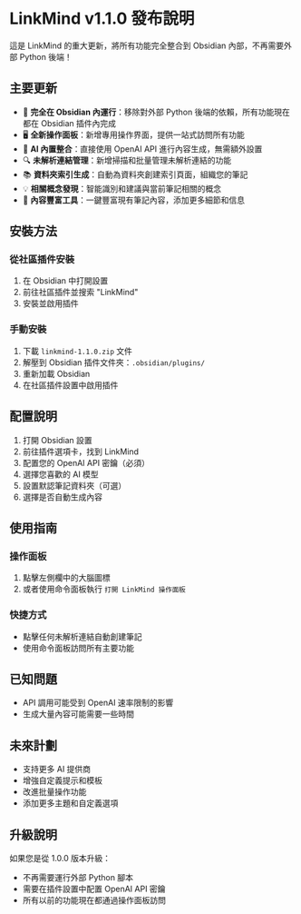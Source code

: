 # LinkMind v1.1.0 發布說明

這是 LinkMind 的重大更新，將所有功能完全整合到 Obsidian 內部，不再需要外部 Python 後端！

## 主要更新

- 🎉 **完全在 Obsidian 內運行**：移除對外部 Python 後端的依賴，所有功能現在都在 Obsidian 插件內完成
- 🖥️ **全新操作面板**：新增專用操作界面，提供一站式訪問所有功能
- 🧠 **AI 內置整合**：直接使用 OpenAI API 進行內容生成，無需額外設置
- 🔍 **未解析連結管理**：新增掃描和批量管理未解析連結的功能
- 📚 **資料夾索引生成**：自動為資料夾創建索引頁面，組織您的筆記
- 💡 **相關概念發現**：智能識別和建議與當前筆記相關的概念
- 📝 **內容豐富工具**：一鍵豐富現有筆記內容，添加更多細節和信息

## 安裝方法

### 從社區插件安裝

1. 在 Obsidian 中打開設置
2. 前往社區插件並搜索 "LinkMind"
3. 安裝並啟用插件

### 手動安裝

1. 下載 `linkmind-1.1.0.zip` 文件
2. 解壓到 Obsidian 插件文件夾：`.obsidian/plugins/`
3. 重新加載 Obsidian
4. 在社區插件設置中啟用插件

## 配置說明

1. 打開 Obsidian 設置
2. 前往插件選項卡，找到 LinkMind
3. 配置您的 OpenAI API 密鑰（必須）
4. 選擇您喜歡的 AI 模型
5. 設置默認筆記資料夾（可選）
6. 選擇是否自動生成內容

## 使用指南

### 操作面板
1. 點擊左側欄中的大腦圖標
2. 或者使用命令面板執行 `打開 LinkMind 操作面板`

### 快捷方式
- 點擊任何未解析連結自動創建筆記
- 使用命令面板訪問所有主要功能

## 已知問題

- API 調用可能受到 OpenAI 速率限制的影響
- 生成大量內容可能需要一些時間

## 未來計劃

- 支持更多 AI 提供商
- 增強自定義提示和模板
- 改進批量操作功能
- 添加更多主題和自定義選項

## 升級說明

如果您是從 1.0.0 版本升級：
- 不再需要運行外部 Python 腳本
- 需要在插件設置中配置 OpenAI API 密鑰
- 所有以前的功能現在都通過操作面板訪問 